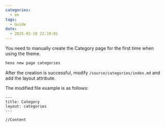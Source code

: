 ```yaml
---
categories:
  - en
tags:
  - Guide
date:
  - 2025-02-18 22:10:01
---
```


You need to manually create the Category page for the first time when using the theme.

``` bash
hexo new page categories
```

After the creation is successful, modify `/source/categories/index.md` and add the layout attribute.

The modified file example is as follows:

``` Text index.md
---
title: Category
layout: categories
---

//Content
```